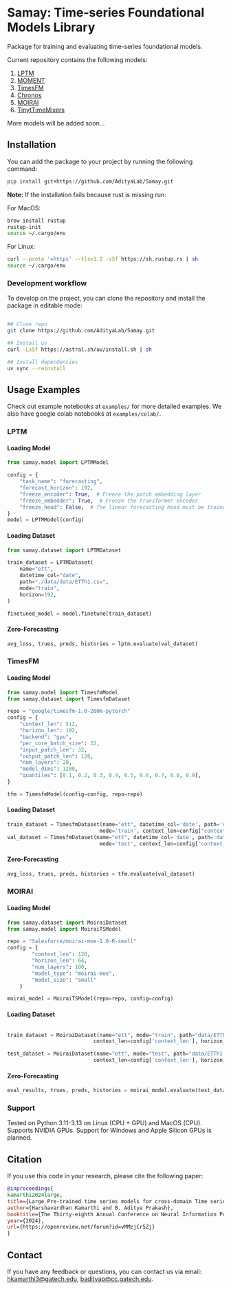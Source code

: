 # Samay: Time-series Foundational Models Library

Package for training and evaluating time-series foundational models.

Current repository contains the following models:

1. [LPTM](https://arxiv.org/abs/2311.11413)
2. [MOMENT](https://arxiv.org/abs/2402.03885)
3. [TimesFM](https://arxiv.org/html/2310.10688v2)
4. [Chronos](https://arxiv.org/abs/2403.07815)
5. [MOIRAI](https://arxiv.org/abs/2402.02592)
6. [TinytTimeMixers](https://arxiv.org/abs/2401.03955)

More models will be added soon...

## Installation

You can add the package to your project by running the following command:

```bash
pip install git+https://github.com/AdityaLab/Samay.git
```

**Note:** If the installation fails because rust is missing run:

For MacOS:

```bash
brew install rustup
rustup-init
source ~/.cargo/env
```

For Linux:

```bash
curl --proto '=https' --tlsv1.2 -sSf https://sh.rustup.rs | sh
source ~/.cargo/env
```

### Development workflow

To develop on the project, you can clone the repository and install the package in editable mode:

```bash

## Clone repo
git clone https://github.com/AdityaLab/Samay.git

## Install uv
curl -LsSf https://astral.sh/uv/install.sh | sh

## Install dependencies
uv sync --reinstall
```

## Usage Examples

Check out example notebooks at `examples/` for more detailed examples. We also have google colab notebooks at `examples/colab/`.

### LPTM

#### Loading Model

```python
from samay.model import LPTMModel

config = {
    "task_name": "forecasting",
    "forecast_horizon": 192,
    "freeze_encoder": True,  # Freeze the patch embedding layer
    "freeze_embedder": True,  # Freeze the transformer encoder
    "freeze_head": False,  # The linear forecasting head must be trained
}
model = LPTMModel(config)
```

#### Loading Dataset

```python
from samay.dataset import LPTMDataset

train_dataset = LPTMDataset(
    name="ett",
    datetime_col="date",
    path="./data/data/ETTh1.csv",
    mode="train",
    horizon=192,
)

finetuned_model = model.finetune(train_dataset)
```

#### Zero-Forecasting

```python
avg_loss, trues, preds, histories = lptm.evaluate(val_dataset)
```

### TimesFM

#### Loading Model

```python
from samay.model import TimesfmModel
from samay.dataset import TimesfmDataset

repo = "google/timesfm-1.0-200m-pytorch"
config = {
    "context_len": 512,
    "horizon_len": 192,
    "backend": "gpu",
    "per_core_batch_size": 32,
    "input_patch_len": 32,
    "output_patch_len": 128,
    "num_layers": 20,
    "model_dims": 1280,
    "quantiles": [0.1, 0.2, 0.3, 0.4, 0.5, 0.6, 0.7, 0.8, 0.9],
}

tfm = TimesfmModel(config=config, repo=repo)
```

#### Loading Dataset

```python
train_dataset = TimesfmDataset(name="ett", datetime_col='date', path='data/ETTh1.csv', 
                              mode='train', context_len=config["context_len"], horizon_len=128)
val_dataset = TimesfmDataset(name="ett", datetime_col='date', path='data/ETTh1.csv',
                              mode='test', context_len=config["context_len"], horizon_len=config["horizon_len"])
```

#### Zero-Forecasting

```python
avg_loss, trues, preds, histories = tfm.evaluate(val_dataset)
```

### MOIRAI

#### Loading  Model

```python
from samay.dataset import MoiraiDataset
from samay.model import MoiraiTSModel

repo = "Salesforce/moirai-moe-1.0-R-small"
config = {
        "context_len": 128,
        "horizon_len": 64,
        "num_layers": 100,
        "model_type": "moirai-moe",
        "model_size": "small"
    }

moirai_model = MoiraiTSModel(repo=repo, config=config)
```

#### Loading Dataset

```python

train_dataset = MoiraiDataset(name="ett", mode="train", path="data/ETTh1.csv", datetime_col="date", freq="h",
                            context_len=config['context_len'], horizon_len=config['horizon_len'])

test_dataset = MoiraiDataset(name="ett", mode="test", path="data/ETTh1.csv", datetime_col="date", freq="h",
                            context_len=config['context_len'], horizon_len=config['horizon_len'])
```

#### Zero-Forecasting

```python
eval_results, trues, preds, histories = moirai_model.evaluate(test_dataset, metrics=["MSE", "MASE"])
```

### Support

Tested on Python 3.11-3.13 on Linux (CPU + GPU) and MacOS (CPU). Supports NVIDIA GPUs.
Support for Windows and Apple Silicon GPUs is planned.

## Citation

If you use this code in your research, please cite the following paper:

```bibtex
@inproceedings{
kamarthi2024large,
title={Large Pre-trained time series models for cross-domain Time series analysis tasks},
author={Harshavardhan Kamarthi and B. Aditya Prakash},
booktitle={The Thirty-eighth Annual Conference on Neural Information Processing Systems},
year={2024},
url={https://openreview.net/forum?id=vMMzjCr5Zj}
}
```

## Contact

If you have any feedback or questions, you can contact us via email: <hkamarthi3@gatech.edu>, <badityap@cc.gatech.edu>.
